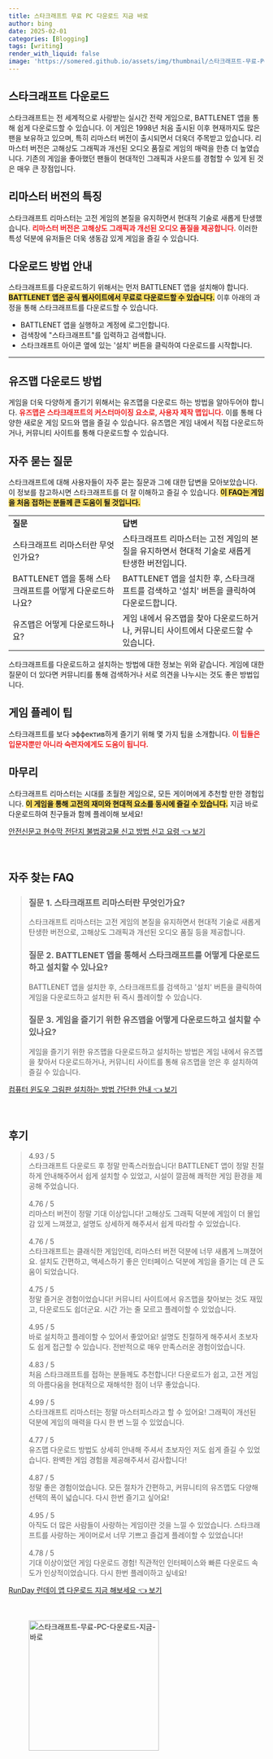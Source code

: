 ```yaml
---
title: 스타크래프트 무료 PC 다운로드 지금 바로
author: bing
date: 2025-02-01
categories: [Blogging]
tags: [writing]
render_with_liquid: false
image: 'https://somered.github.io/assets/img/thumbnail/스타크래프트-무료-PC-다운로드-지금-바로.webp'
---
```



<h2 id='스타크래프트_다운로드'>스타크래프트 다운로드</h2>

<p>스타크래프트는 전 세계적으로 사랑받는 실시간 전략 게임으로, BATTLENET 앱을 통해 쉽게 다운로드할 수 있습니다. 이 게임은 1998년 처음 출시된 이후 현재까지도 많은 팬을 보유하고 있으며, 특히 리마스터 버전이 출시되면서 더욱더 주목받고 있습니다. 리마스터 버전은 고해상도 그래픽과 개선된 오디오 품질로 게임의 매력을 한층 더 높였습니다. 기존의 게임을 좋아했던 팬들이 현대적인 그래픽과 사운드를 경험할 수 있게 된 것은 매우 큰 장점입니다.</p>

<h2 id='리마스터_버전의_특징'>리마스터 버전의 특징</h2>

<p>스타크래프트 리마스터는 고전 게임의 본질을 유지하면서 현대적 기술로 새롭게 탄생했습니다. <b><span style="color: #ee2323;">리마스터 버전은 고해상도 그래픽과 개선된 오디오 품질을 제공합니다.</span></b> 이러한 특성 덕분에 유저들은 더욱 생동감 있게 게임을 즐길 수 있습니다. </p>

<h2 id='다운로드_방법'>다운로드 방법 안내</h2>

<p>스타크래프트를 다운로드하기 위해서는 먼저 BATTLENET 앱을 설치해야 합니다. <b><span style="background-color: #ffe066;">BATTLENET 앱은 공식 웹사이트에서 무료로 다운로드할 수 있습니다.</span></b> 이후 아래의 과정을 통해 스타크래프트를 다운로드할 수 있습니다.</p>

<ul>
    <li>BATTLENET 앱을 실행하고 계정에 로그인합니다.</li>
    <li>검색창에 "스타크래프트"를 입력하고 검색합니다.</li>
    <li>스타크래프트 아이콘 옆에 있는 '설치' 버튼을 클릭하여 다운로드를 시작합니다.</li>
</ul>

<hr />

<h2 id='유즈맵_다운로드_방법'>유즈맵 다운로드 방법</h2>

<p>게임을 더욱 다양하게 즐기기 위해서는 유즈맵을 다운로드 하는 방법을 알아두어야 합니다. <b><span style="color: #ee2323;">유즈맵은 스타크래프트의 커스터마이징 요소로, 사용자 제작 맵입니다.</span></b> 이를 통해 다양한 새로운 게임 모드와 맵을 즐길 수 있습니다. 유즈맵은 게임 내에서 직접 다운로드하거나, 커뮤니티 사이트를 통해 다운로드할 수 있습니다.</p>

<h2 id='자주_묻는_질문'>자주 묻는 질문</h2>

<p>스타크래프트에 대해 사용자들이 자주 묻는 질문과 그에 대한 답변을 모아보았습니다. 이 정보를 참고하시면 스타크래프트를 더 잘 이해하고 즐길 수 있습니다. <b><span style="background-color: #ffe066;">이 FAQ는 게임을 처음 접하는 분들께 큰 도움이 될 것입니다.</span></b></p>

<table>
    <tr>
        <td><b>질문</b></td>
        <td><b>답변</b></td>
    </tr>
    <tr>
        <td>스타크래프트 리마스터란 무엇인가요?</td>
        <td>스타크래프트 리마스터는 고전 게임의 본질을 유지하면서 현대적 기술로 새롭게 탄생한 버전입니다.</td>
    </tr>
    <tr>
        <td>BATTLENET 앱을 통해 스타크래프트를 어떻게 다운로드하나요?</td>
        <td>BATTLENET 앱을 설치한 후, 스타크래프트를 검색하고 '설치' 버튼을 클릭하여 다운로드합니다.</td>
    </tr>
    <tr>
        <td>유즈맵은 어떻게 다운로드하나요?</td>
        <td>게임 내에서 유즈맵을 찾아 다운로드하거나, 커뮤니티 사이트에서 다운로드할 수 있습니다.</td>
    </tr>
</table>

<p>스타크래프트를 다운로드하고 설치하는 방법에 대한 정보는 위와 같습니다. 게임에 대한 질문이 더 있다면 커뮤니티를 통해 검색하거나 서로 의견을 나누시는 것도 좋은 방법입니다.</p>

<h2 id='게임_플레이_팁'>게임 플레이 팁</h2>

<p>스타크래프트를 보다 эффектив하게 즐기기 위해 몇 가지 팁을 소개합니다. <b><span style="color: #ee2323;">이 팁들은 입문자뿐만 아니라 숙련자에게도 도움이 됩니다.</span></b></p>

<h2 id='마무리'>마무리</h2>

<p>스타크래프트 리마스터는 시대를 초월한 게임으로, 모든 게이머에게 추천할 만한 경험입니다. <b><span style="background-color: #ffe066;">이 게임을 통해 고전의 재미와 현대적 요소를 동시에 즐길 수 있습니다.</span></b> 지금 바로 다운로드하여 친구들과 함께 플레이해 보세요!</p>


<p><a class="click-button" title="안전신문고 현수막 전단지 불법광고물 신고 방법 신고 요령" href="https://somered.github.io/posts/%EC%95%88%EC%A0%84%EC%8B%A0%EB%AC%B8%EA%B3%A0-%ED%98%84%EC%88%98%EB%A7%89-%EC%A0%84%EB%8B%A8%EC%A7%80-%EB%B6%88%EB%B2%95%EA%B4%91%EA%B3%A0%EB%AC%BC-%EC%8B%A0%EA%B3%A0-%EB%B0%A9%EB%B2%95-%EC%8B%A0%EA%B3%A0-%EC%9A%94%EB%A0%B9/" rel="dofollow">안전신문고 현수막 전단지 불법광고물 신고 방법 신고 요령 👈 보기</a></p><br>
<h2 id='자주_찾는_FAQ'>자주 찾는 FAQ</h2>
<div itemscope="" itemtype="https://schema.org/FAQPage"> 
<blockquote> 
<div itemscope="" itemprop="mainEntity" itemtype="https://schema.org/Question"> 
<h3 itemprop="name">질문 1. 스타크래프트 리마스터란 무엇인가요?</h3> 
<div itemscope="" itemprop="acceptedAnswer" itemtype="https://schema.org/Answer"> 
<span itemprop="text"> 
<p>스타크래프트 리마스터는 고전 게임의 본질을 유지하면서 현대적 기술로 새롭게 탄생한 버전으로, 고해상도 그래픽과 개선된 오디오 품질 등을 제공합니다.</p> 
</span> 
</div> 
</div> 
<div itemscope="" itemprop="mainEntity" itemtype="https://schema.org/Question"> 
<h3 itemprop="name">질문 2. BATTLENET 앱을 통해서 스타크래프트를 어떻게 다운로드하고 설치할 수 있나요?</h3> 
<div itemscope="" itemprop="acceptedAnswer" itemtype="https://schema.org/Answer"> 
<span itemprop="text"> 
<p>BATTLENET 앱을 설치한 후, 스타크래프트를 검색하고 '설치' 버튼을 클릭하여 게임을 다운로드하고 설치한 뒤 즉시 플레이할 수 있습니다.</p> 
</span> 
</div> 
</div> 
<div itemscope="" itemprop="mainEntity" itemtype="https://schema.org/Question"> 
<h3 itemprop="name">질문 3. 게임을 즐기기 위한 유즈맵을 어떻게 다운로드하고 설치할 수 있나요?</h3> 
<div itemscope="" itemprop="acceptedAnswer" itemtype="https://schema.org/Answer"> 
<span itemprop="text"> 
<p>게임을 즐기기 위한 유즈맵을 다운로드하고 설치하는 방법은 게임 내에서 유즈맵을 찾아서 다운로드하거나, 커뮤니티 사이트를 통해 유즈맵을 얻은 후 설치하여 즐길 수 있습니다.</p> 
</span> 
</div> 
</div> 
</blockquote> 
</div>
<p><a class="click-button" title="컴퓨터 윈도우 그림판 설치하는 방법 간단한 안내" href="https://somered.github.io/posts/%EC%BB%B4%ED%93%A8%ED%84%B0-%EC%9C%88%EB%8F%84%EC%9A%B0-%EA%B7%B8%EB%A6%BC%ED%8C%90-%EC%84%A4%EC%B9%98%ED%95%98%EB%8A%94-%EB%B0%A9%EB%B2%95-%EA%B0%84%EB%8B%A8%ED%95%9C-%EC%95%88%EB%82%B4/" rel="dofollow">컴퓨터 윈도우 그림판 설치하는 방법 간단한 안내 👈 보기</a></p><br>
<h2 id='후기'>후기</h2>
<div itemscope itemtype="https://schema.org/Product">
  <blockquote>
  <div itemprop="review" itemscope itemtype="https://schema.org/Review">
      <div itemprop="reviewRating" itemscope itemtype="https://schema.org/Rating"> <span itemprop="ratingValue">4.93</span> / <span itemprop="bestRating">5</span> </div>
      <span itemprop="reviewBody">스타크래프트 다운로드 후 정말 만족스러웠습니다! BATTLENET 앱이 정말 친절하게 안내해주어서 쉽게 설치할 수 있었고, 시설이 깔끔해 쾌적한 게임 환경을 제공해 주었습니다.</span>
  </div>
  <br>
  <div itemprop="review" itemscope itemtype="https://schema.org/Review">
      <div itemprop="reviewRating" itemscope itemtype="https://schema.org/Rating"> <span itemprop="ratingValue">4.76</span> / <span itemprop="bestRating">5</span> </div>
      <span itemprop="reviewBody">리마스터 버전이 정말 기대 이상입니다! 고해상도 그래픽 덕분에 게임이 더 몰입감 있게 느껴졌고, 설명도 상세하게 해주셔서 쉽게 따라할 수 있었습니다.</span>
  </div>
  <br>
  <div itemprop="review" itemscope itemtype="https://schema.org/Review">
      <div itemprop="reviewRating" itemscope itemtype="https://schema.org/Rating"> <span itemprop="ratingValue">4.76</span> / <span itemprop="bestRating">5</span> </div>
      <span itemprop="reviewBody">스타크래프트는 클래식한 게임인데, 리마스터 버전 덕분에 너무 새롭게 느껴졌어요. 설치도 간편하고, 액세스하기 좋은 인터페이스 덕분에 게임을 즐기는 데 큰 도움이 되었습니다.</span>
  </div>
  <br>
  <div itemprop="review" itemscope itemtype="https://schema.org/Review">
      <div itemprop="reviewRating" itemscope itemtype="https://schema.org/Rating"> <span itemprop="ratingValue">4.75</span> / <span itemprop="bestRating">5</span> </div>
      <span itemprop="reviewBody">정말 즐거운 경험이었습니다! 커뮤니티 사이트에서 유즈맵을 찾아보는 것도 재밌고, 다운로드도 쉽더군요. 시간 가는 줄 모르고 플레이할 수 있었습니다.</span>
  </div>
  <br>
  <div itemprop="review" itemscope itemtype="https://schema.org/Review">
      <div itemprop="reviewRating" itemscope itemtype="https://schema.org/Rating"> <span itemprop="ratingValue">4.95</span> / <span itemprop="bestRating">5</span> </div>
      <span itemprop="reviewBody">바로 설치하고 플레이할 수 있어서 좋았어요! 설명도 친절하게 해주셔서 초보자도 쉽게 접근할 수 있습니다. 전반적으로 매우 만족스러운 경험이었습니다.</span>
  </div>
  <br>
  <div itemprop="review" itemscope itemtype="https://schema.org/Review">
      <div itemprop="reviewRating" itemscope itemtype="https://schema.org/Rating"> <span itemprop="ratingValue">4.83</span> / <span itemprop="bestRating">5</span> </div>
      <span itemprop="reviewBody">처음 스타크래프트를 접하는 분들께도 추천합니다! 다운로드가 쉽고, 고전 게임의 아름다움을 현대적으로 재해석한 점이 너무 좋았습니다.</span>
  </div>
  <br>
  <div itemprop="review" itemscope itemtype="https://schema.org/Review">
      <div itemprop="reviewRating" itemscope itemtype="https://schema.org/Rating"> <span itemprop="ratingValue">4.99</span> / <span itemprop="bestRating">5</span> </div>
      <span itemprop="reviewBody">스타크래프트 리마스터는 정말 마스터피스라고 할 수 있어요! 그래픽이 개선된 덕분에 게임의 매력을 다시 한 번 느낄 수 있었습니다.</span>
  </div>
  <br>
  <div itemprop="review" itemscope itemtype="https://schema.org/Review">
      <div itemprop="reviewRating" itemscope itemtype="https://schema.org/Rating"> <span itemprop="ratingValue">4.77</span> / <span itemprop="bestRating">5</span> </div>
      <span itemprop="reviewBody">유즈맵 다운로드 방법도 상세히 안내해 주셔서 초보자인 저도 쉽게 즐길 수 있었습니다. 완벽한 게임 경험을 제공해주셔서 감사합니다!</span>
  </div>
  <br>
  <div itemprop="review" itemscope itemtype="https://schema.org/Review">
      <div itemprop="reviewRating" itemscope itemtype="https://schema.org/Rating"> <span itemprop="ratingValue">4.87</span> / <span itemprop="bestRating">5</span> </div>
      <span itemprop="reviewBody">정말 좋은 경험이었습니다. 모든 절차가 간편하고, 커뮤니티의 유즈맵도 다양해 선택의 폭이 넓습니다. 다시 한번 즐기고 싶어요!</span>
  </div>
  <br>
  <div itemprop="review" itemscope itemtype="https://schema.org/Review">
      <div itemprop="reviewRating" itemscope itemtype="https://schema.org/Rating"> <span itemprop="ratingValue">4.95</span> / <span itemprop="bestRating">5</span> </div>
      <span itemprop="reviewBody">아직도 더 많은 사람들이 사랑하는 게임이란 것을 느낄 수 있었습니다. 스타크래프트를 사랑하는 게이머로서 너무 기쁘고 즐겁게 플레이할 수 있었습니다!</span>
  </div>
  <br>
  <div itemprop="review" itemscope itemtype="https://schema.org/Review">
      <div itemprop="reviewRating" itemscope itemtype="https://schema.org/Rating"> <span itemprop="ratingValue">4.78</span> / <span itemprop="bestRating">5</span> </div>
      <span itemprop="reviewBody">기대 이상이었던 게임 다운로드 경험! 직관적인 인터페이스와 빠른 다운로드 속도가 인상적이었습니다. 다시 한번 플레이하고 싶네요!</span>
  </div>
  </blockquote>
</div>
<p><a class="click-button" title="RunDay 런데이 앱 다운로드 지금 해보세요" href="https://somered.github.io/posts/RunDay-%EB%9F%B0%EB%8D%B0%EC%9D%B4-%EC%95%B1-%EB%8B%A4%EC%9A%B4%EB%A1%9C%EB%93%9C-%EC%A7%80%EA%B8%88-%ED%95%B4%EB%B3%B4%EC%84%B8%EC%9A%94/" rel="dofollow">RunDay 런데이 앱 다운로드 지금 해보세요 👈 보기</a></p><br>
<figure class="image"><img src="https://somered.github.io/assets/img/thumbnail/스타크래프트-무료-PC-다운로드-지금-바로.webp" alt="스타크래프트-무료-PC-다운로드-지금-바로" width="256" height="256"></figure>